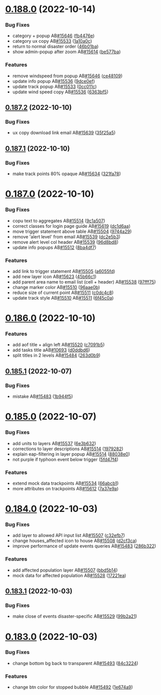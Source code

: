 # [0.188.0](https://github.com/rodekruis/IBF-system/compare/v0.187.2...v0.188.0) (2022-10-14)


### Bug Fixes

* category + popup AB[#15646](https://github.com/rodekruis/IBF-system/issues/15646) ([fb4476e](https://github.com/rodekruis/IBF-system/commit/fb4476e2fb3af4f7fe019b064776fb120b35e444))
* category ux copy AB[#15533](https://github.com/rodekruis/IBF-system/issues/15533) ([1a10a0c](https://github.com/rodekruis/IBF-system/commit/1a10a0c98817b00c395b527a5275cdb9ca9179dd))
* return to normal disaster order ([46b01ba](https://github.com/rodekruis/IBF-system/commit/46b01ba1bc454418de9d2c77f700aecbe32d5818))
* show admin-popup after zoom AB[#15614](https://github.com/rodekruis/IBF-system/issues/15614) ([be577ba](https://github.com/rodekruis/IBF-system/commit/be577ba4d23ff5000f3a5cb9d85460d61c688838))


### Features

* remove windspeed from popup AB[#15646](https://github.com/rodekruis/IBF-system/issues/15646) ([ce48109](https://github.com/rodekruis/IBF-system/commit/ce48109d6911fde9d742ab10774866cd5625b4af))
* update info popup AB[#15536](https://github.com/rodekruis/IBF-system/issues/15536) ([9dce0ef](https://github.com/rodekruis/IBF-system/commit/9dce0ef9f926c9c6e500152ee0dd88e6822aa3e6))
* update track popup AB[#15533](https://github.com/rodekruis/IBF-system/issues/15533) ([0cc011c](https://github.com/rodekruis/IBF-system/commit/0cc011c94fc44aa6a1f28c28857ff16facfb2a22))
* update wind speed copy AB[#15536](https://github.com/rodekruis/IBF-system/issues/15536) ([6363bf5](https://github.com/rodekruis/IBF-system/commit/6363bf55e6d44f3adce8300fb833e0333f70eecf))



## [0.187.2](https://github.com/rodekruis/IBF-system/compare/v0.187.1...v0.187.2) (2022-10-10)


### Bug Fixes

* ux copy download link email AB[#15639](https://github.com/rodekruis/IBF-system/issues/15639) ([35f25a5](https://github.com/rodekruis/IBF-system/commit/35f25a5fe74236ea2984e92e02714d953ccb05d7))



## [0.187.1](https://github.com/rodekruis/IBF-system/compare/v0.187.0...v0.187.1) (2022-10-10)


### Bug Fixes

* make track points 80% opaque AB[#15634](https://github.com/rodekruis/IBF-system/issues/15634) ([321fa78](https://github.com/rodekruis/IBF-system/commit/321fa7818ce2e1fa7727351bd5086a0e73219ccf))



# [0.187.0](https://github.com/rodekruis/IBF-system/compare/v0.186.0...v0.187.0) (2022-10-10)


### Bug Fixes

* copu text to aggregates AB[#15514](https://github.com/rodekruis/IBF-system/issues/15514) ([9c1a507](https://github.com/rodekruis/IBF-system/commit/9c1a50714b8e7f62cb98b87cd99eb6c803bab0f6))
* correct classes for login page guide AB[#15619](https://github.com/rodekruis/IBF-system/issues/15619) ([dc1d6aa](https://github.com/rodekruis/IBF-system/commit/dc1d6aad0154110309a381f34285e4f10c0850cb))
* move trigger statement above table AB[#15504](https://github.com/rodekruis/IBF-system/issues/15504) ([9744a29](https://github.com/rodekruis/IBF-system/commit/9744a29d8208b938796428d1262f0684f7f2684f))
* remove 'alert level' from email AB[#15539](https://github.com/rodekruis/IBF-system/issues/15539) ([dc2e5b3](https://github.com/rodekruis/IBF-system/commit/dc2e5b353d4ff87fe9b7c738b913f66644142331))
* remove alert level col header AB[#15539](https://github.com/rodekruis/IBF-system/issues/15539) ([96d8bd8](https://github.com/rodekruis/IBF-system/commit/96d8bd85a580ef51d1df8affef100d12b9126723))
* update info popups AB[#15512](https://github.com/rodekruis/IBF-system/issues/15512) ([8ba4df7](https://github.com/rodekruis/IBF-system/commit/8ba4df76f0620163c42b417a5d6ff7aba5de0fdd))


### Features

* add link to trigger statement AB[#15505](https://github.com/rodekruis/IBF-system/issues/15505) ([a6055fd](https://github.com/rodekruis/IBF-system/commit/a6055fdb865638abb43357287df43fde51b47a42))
* add new layer icon AB[#15623](https://github.com/rodekruis/IBF-system/issues/15623) ([45b66c1](https://github.com/rodekruis/IBF-system/commit/45b66c1534cf97d30b207ad64c52814b9b576e44))
* add parent area name to email list (cell + header) AB[#15538](https://github.com/rodekruis/IBF-system/issues/15538) ([97fff75](https://github.com/rodekruis/IBF-system/commit/97fff7585fd789af6a6e7a51caddf59cd25ad9ab))
* change marker color AB[#15510](https://github.com/rodekruis/IBF-system/issues/15510) ([96aae0b](https://github.com/rodekruis/IBF-system/commit/96aae0b341aaeb764268af42eac60633b071299d))
* reduce size of current point AB[#15511](https://github.com/rodekruis/IBF-system/issues/15511) ([c0dc4c8](https://github.com/rodekruis/IBF-system/commit/c0dc4c828647ffd0f80d941ef804a9e0c6d977dd))
* update track style AB[#15510](https://github.com/rodekruis/IBF-system/issues/15510) AB[#15511](https://github.com/rodekruis/IBF-system/issues/15511) ([6f45c0a](https://github.com/rodekruis/IBF-system/commit/6f45c0a4e99fb8e52bd087ed6667fa948b59c580))



# [0.186.0](https://github.com/rodekruis/IBF-system/compare/v0.185.1...v0.186.0) (2022-10-10)


### Features

* add aof title + align left AB[#15520](https://github.com/rodekruis/IBF-system/issues/15520) ([c7091b5](https://github.com/rodekruis/IBF-system/commit/c7091b51f44cc8a3c2896d3c6bb04d0f8054f22e))
* add tasks title aAB[#10693](https://github.com/rodekruis/IBF-system/issues/10693) ([d0ddbd6](https://github.com/rodekruis/IBF-system/commit/d0ddbd60059157a6c8a6139b7f7d745e5377091a))
* split titles in 2 levels AB[#15484](https://github.com/rodekruis/IBF-system/issues/15484) ([263d0b9](https://github.com/rodekruis/IBF-system/commit/263d0b9adbe84b3ff7d7447b2333dd2e1f517dae))



## [0.185.1](https://github.com/rodekruis/IBF-system/compare/v0.185.0...v0.185.1) (2022-10-07)


### Bug Fixes

* mistake AB[#15483](https://github.com/rodekruis/IBF-system/issues/15483) ([1b944f5](https://github.com/rodekruis/IBF-system/commit/1b944f58363484560a56c3c75231f2a7c839a4a6))



# [0.185.0](https://github.com/rodekruis/IBF-system/compare/v0.184.0...v0.185.0) (2022-10-07)


### Bug Fixes

* add units to layers AB[#15537](https://github.com/rodekruis/IBF-system/issues/15537) ([6e3b632](https://github.com/rodekruis/IBF-system/commit/6e3b63205aefd5740e621d924d06b89428079f6e))
* corrections to layer descriptions AB[#15514](https://github.com/rodekruis/IBF-system/issues/15514) ([1979282](https://github.com/rodekruis/IBF-system/commit/1979282fbf5601f3db78d5c3ac2be9acb75d1a3c))
* explain eap-filtering in layer popup AB[#15514](https://github.com/rodekruis/IBF-system/issues/15514) ([88038e0](https://github.com/rodekruis/IBF-system/commit/88038e09dd88998feba4f38901b8f058169c5f87))
* not purple if typhoon event below trigger ([5fd47f4](https://github.com/rodekruis/IBF-system/commit/5fd47f49761d1f9b7cfd36be1efdee51c1218522))


### Features

* extend mock data trackpoints AB[#15534](https://github.com/rodekruis/IBF-system/issues/15534) ([66abcb1](https://github.com/rodekruis/IBF-system/commit/66abcb112adf71f1733eccd3f7dde9392a7b771c))
* more attributes on trackpoints AB[#15612](https://github.com/rodekruis/IBF-system/issues/15612) ([7a37e9a](https://github.com/rodekruis/IBF-system/commit/7a37e9a70846c9e791eef22f9818e998a467bb18))



# [0.184.0](https://github.com/rodekruis/IBF-system/compare/v0.183.1...v0.184.0) (2022-10-03)


### Bug Fixes

* add layer to allowed API input list AB[#15507](https://github.com/rodekruis/IBF-system/issues/15507) ([c32efb7](https://github.com/rodekruis/IBF-system/commit/c32efb7be06e882d44b22b6c5c3d7ef3d6503886))
* change houses_affected icon to house AB[#15508](https://github.com/rodekruis/IBF-system/issues/15508) ([d2cf3ca](https://github.com/rodekruis/IBF-system/commit/d2cf3cae710064656d8505cb2df531d93bdd9214))
* improve performance of update events queries AB[#15483](https://github.com/rodekruis/IBF-system/issues/15483) ([286b322](https://github.com/rodekruis/IBF-system/commit/286b322a39b693787fc5787a6cd13e2fdc461b3e))


### Features

* add affected population layer AB[#15507](https://github.com/rodekruis/IBF-system/issues/15507) ([bbd5b14](https://github.com/rodekruis/IBF-system/commit/bbd5b1464e58374be4d8fa40252686bc17cb52e8))
* mock data for affected population AB[#15528](https://github.com/rodekruis/IBF-system/issues/15528) ([17221ea](https://github.com/rodekruis/IBF-system/commit/17221ea72d1930215e2cc8572e15c63bf425eacc))



## [0.183.1](https://github.com/rodekruis/IBF-system/compare/v0.183.0...v0.183.1) (2022-10-03)


### Bug Fixes

* make close of events disaster-specific AB[#15529](https://github.com/rodekruis/IBF-system/issues/15529) ([99b2a21](https://github.com/rodekruis/IBF-system/commit/99b2a2129a8345197ef448249c5c15ef6668930c))



# [0.183.0](https://github.com/rodekruis/IBF-system/compare/v0.182.0...v0.183.0) (2022-10-03)


### Bug Fixes

* change bottom bg back to transparent AB[#15493](https://github.com/rodekruis/IBF-system/issues/15493) ([84c3224](https://github.com/rodekruis/IBF-system/commit/84c322420fdbe17d55140df27dc861b8b7770cfd))


### Features

* change btn color for stopped bubble AB[#15492](https://github.com/rodekruis/IBF-system/issues/15492) ([1e674a9](https://github.com/rodekruis/IBF-system/commit/1e674a915307d4f9f62d2bd74032161a56a61d44))



